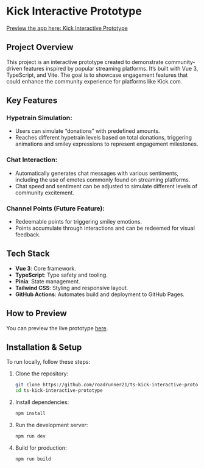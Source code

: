 # Kick Interactive Prototype

[Preview the app here: Kick Interactive Prototype](https://roadrunner21.github.io/ts-kick-interactive-prototype/)

## Project Overview
This project is an interactive prototype created to demonstrate community-driven features inspired by popular streaming platforms. It’s built with Vue 3, TypeScript, and Vite. The goal is to showcase engagement features that could enhance the community experience for platforms like Kick.com.

## Key Features

### Hypetrain Simulation:
- Users can simulate “donations” with predefined amounts.
- Reaches different hypetrain levels based on total donations, triggering animations and smiley expressions to represent engagement milestones.

### Chat Interaction:
- Automatically generates chat messages with various sentiments, including the use of emotes commonly found on streaming platforms.
- Chat speed and sentiment can be adjusted to simulate different levels of community excitement.

### Channel Points (Future Feature):
- Redeemable points for triggering smiley emotions.
- Points accumulate through interactions and can be redeemed for visual feedback.

## Tech Stack
- **Vue 3**: Core framework.
- **TypeScript**: Type safety and tooling.
- **Pinia**: State management.
- **Tailwind CSS**: Styling and responsive layout.
- **GitHub Actions**: Automates build and deployment to GitHub Pages.

## How to Preview
You can preview the live prototype [here](https://roadrunner21.github.io/ts-kick-interactive-prototype/).

## Installation & Setup
To run locally, follow these steps:

1. Clone the repository:

   ```bash
   git clone https://github.com/roadrunner21/ts-kick-interactive-prototype.git
   cd ts-kick-interactive-prototype
   ```

2. Install dependencies:

   ```bash
   npm install
   ```

3. Run the development server:

   ```bash
   npm run dev
   ```

4. Build for production:

   ```bash
   npm run build
   ```
